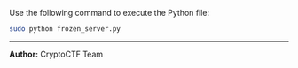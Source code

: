 
Use the following command to execute the Python file:

```bash
sudo python frozen_server.py
```
---
**Author:** CryptoCTF Team
